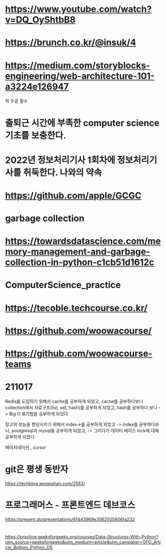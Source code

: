 # https://www.youtube.com/watch?v=DQ_OyShtbB8
# https://brunch.co.kr/@insuk/4
# https://medium.com/storyblocks-engineering/web-architecture-101-a3224e126947

 위 두글 필수
 
 # 출퇴근 시간에 부족한 computer science 기초를 보충한다.
 # 2022년 정보처리기사 1회차에 정보처리기사를 취둑한다. 나와의 약속
 # https://github.com/apple/GCGC
 # garbage collection
 # https://towardsdatascience.com/memory-management-and-garbage-collection-in-python-c1cb51d1612c
 


# 







# ComputerScience_practice
# https://tecoble.techcourse.co.kr/
# https://github.com/woowacourse/
# https://github.com/woowacourse-teams

# 211017
Redis를 도입하기 위해서 cache를 공부하게 되었고, cache를 공부하다보니 collection에서 자료구조(list, set, hash)를 공부하게 되었고, hash를 공부하다 보니 -> Big O 표기법을 공부하게 되었다.


장고의 성능을 향상시키기 위해서 index->를 공부하게 되었고 -> index를 공부하다보니, postgresql과 mysql을 공부하게 되었고, -> 그러다가 데이터 베이스 lock에 대해 공부하게 되었다.


페이지네이션 , cursor


# git은 평생 동반자

https://techblog.woowahan.com/2553/


# 프로그래머스 - 프론트엔드 데브코스
https://present.do/presentations/61443969e3562505806fa232


#
https://practice.geeksforgeeks.org/courses/Data-Structures-With-Python?utm_source=geeksforgeeks&utm_medium=article&utm_campaign=GFG_Article_Bottom_Python_DS
